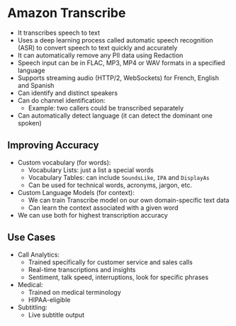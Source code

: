 # Amazon Transcribe

- It transcribes speech to text
- Uses a deep learning process called automatic speech recognition (ASR) to convert speech to text quickly and accurately
- It can automatically remove any PII data using Redaction
- Speech input can be in FLAC, MP3, MP4 or WAV formats in a specified language
- Supports streaming audio (HTTP/2, WebSockets) for French, English and Spanish
- Can identify and distinct speakers
- Can do channel identification:
    - Example: two callers could be transcribed separately
- Can automatically detect language (it can detect the dominant one spoken)

## Improving Accuracy

- Custom vocabulary (for words):
    - Vocabulary Lists: just a list a special words
    - Vocabulary Tables: can include `SoundsLike`, `IPA` and `DisplayAs`
    - Can be used for technical words, acronyms, jargon, etc.
- Custom Language Models (for context):
    - We can train Transcribe model on our own domain-specific text data
    - Can learn the context associated with a given word
- We can use both for highest transcription accuracy

## Use Cases

- Call Analytics:
    - Trained specifically for customer service and sales calls
    - Real-time transcriptions and insights
    - Sentiment, talk speed, interruptions, look for specific phrases
- Medical:
    - Trained on medical terminology
    - HIPAA-eligible
- Subtitling:
    - Live subtitle output